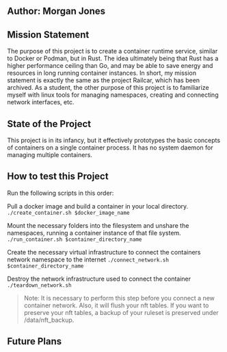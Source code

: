 ## Author: Morgan Jones

## Mission Statement
The purpose of this project is to create a container runtime service, similar to Docker or Podman, but in Rust. The idea ultimately being that Rust has a higher performance ceiling than Go, and may be able to save energy and resources in long running container instances. In short, my mission statement is exactly the same as the project Railcar, which has been archived. As a student, the other purpose of this project is to familiarize myself with linux tools for managing namespaces, creating and connecting network interfaces, etc.

## State of the Project
This project is in its infancy, but it effectively prototypes the basic concepts of containers on a single container process. It has no system daemon for managing multiple containers.

## How to test this Project
Run the following scripts in this order:

Pull a docker image and build a container in your local directory.
`./create_container.sh $docker_image_name`

Mount the necessary folders into the filesystem and unshare the namespaces, running a container instance of that file system.
`./run_container.sh $container_directory_name` 

Create the necessary virtual infrastructure to connect the containers network namespace to the internet
`./connect_network.sh $container_directory_name` 

Destroy the network infrastructure used to connect the container
`./teardown_network.sh`

> Note: It is necessary to perform this step before you connect a new container network. Also, it will flush your nft tables. If you want to preserve your nft tables, a backup of your ruleset is preserved under /data/nft_backup.

## Future Plans
